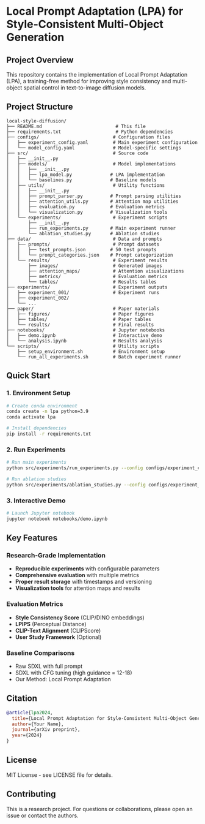 # Local Prompt Adaptation (LPA) for Style-Consistent Multi-Object Generation

## Project Overview
This repository contains the implementation of Local Prompt Adaptation (LPA), a training-free method for improving style consistency and multi-object spatial control in text-to-image diffusion models.

## Project Structure
```
local-style-diffusion/
├── README.md                           # This file
├── requirements.txt                    # Python dependencies
├── configs/                           # Configuration files
│   ├── experiment_config.yaml         # Main experiment configuration
│   └── model_config.yaml              # Model-specific settings
├── src/                               # Source code
│   ├── __init__.py
│   ├── models/                        # Model implementations
│   │   ├── __init__.py
│   │   ├── lpa_model.py              # LPA implementation
│   │   └── baselines.py              # Baseline models
│   ├── utils/                         # Utility functions
│   │   ├── __init__.py
│   │   ├── prompt_parser.py          # Prompt parsing utilities
│   │   ├── attention_utils.py        # Attention map utilities
│   │   ├── evaluation.py             # Evaluation metrics
│   │   └── visualization.py          # Visualization tools
│   └── experiments/                   # Experiment scripts
│       ├── __init__.py
│       ├── run_experiments.py        # Main experiment runner
│       └── ablation_studies.py       # Ablation studies
├── data/                              # Data and prompts
│   ├── prompts/                       # Prompt datasets
│   │   ├── test_prompts.json         # 50 test prompts
│   │   └── prompt_categories.json    # Prompt categorization
│   └── results/                       # Experiment results
│       ├── images/                    # Generated images
│       ├── attention_maps/            # Attention visualizations
│       ├── metrics/                   # Evaluation metrics
│       └── tables/                    # Results tables
├── experiments/                       # Experiment outputs
│   ├── experiment_001/                # Experiment runs
│   ├── experiment_002/
│   └── ...
├── paper/                             # Paper materials
│   ├── figures/                       # Paper figures
│   ├── tables/                        # Paper tables
│   └── results/                       # Final results
├── notebooks/                         # Jupyter notebooks
│   ├── demo.ipynb                     # Interactive demo
│   └── analysis.ipynb                 # Results analysis
└── scripts/                           # Utility scripts
    ├── setup_environment.sh           # Environment setup
    └── run_all_experiments.sh         # Batch experiment runner
```

## Quick Start

### 1. Environment Setup
```bash
# Create conda environment
conda create -n lpa python=3.9
conda activate lpa

# Install dependencies
pip install -r requirements.txt
```

### 2. Run Experiments
```bash
# Run main experiments
python src/experiments/run_experiments.py --config configs/experiment_config.yaml

# Run ablation studies
python src/experiments/ablation_studies.py --config configs/experiment_config.yaml
```

### 3. Interactive Demo
```bash
# Launch Jupyter notebook
jupyter notebook notebooks/demo.ipynb
```

## Key Features

### Research-Grade Implementation
- **Reproducible experiments** with configurable parameters
- **Comprehensive evaluation** with multiple metrics
- **Proper result storage** with timestamps and versioning
- **Visualization tools** for attention maps and results

### Evaluation Metrics
- **Style Consistency Score** (CLIP/DINO embeddings)
- **LPIPS** (Perceptual Distance)
- **CLIP-Text Alignment** (CLIPScore)
- **User Study Framework** (Optional)

### Baseline Comparisons
- Raw SDXL with full prompt
- SDXL with CFG tuning (high guidance = 12-18)
- Our Method: Local Prompt Adaptation

## Citation
```bibtex
@article{lpa2024,
  title={Local Prompt Adaptation for Style-Consistent Multi-Object Generation in Diffusion Models},
  author={Your Name},
  journal={arXiv preprint},
  year={2024}
}
```

## License
MIT License - see LICENSE file for details.

## Contributing
This is a research project. For questions or collaborations, please open an issue or contact the authors.